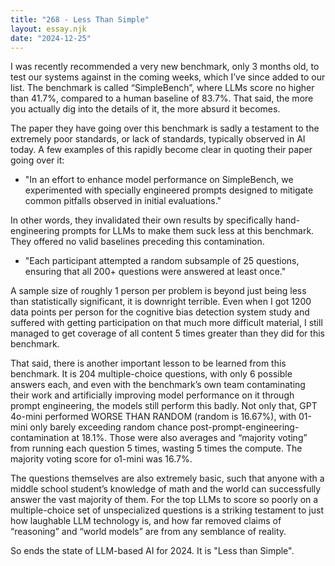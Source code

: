 ```yaml
---
title: "268 - Less Than Simple"
layout: essay.njk
date: "2024-12-25"
---
```


I was recently recommended a very new benchmark, only 3 months old, to test our systems against in the coming weeks, which I’ve since added to our list. The benchmark is called “SimpleBench”, where LLMs score no higher than 41.7\%, compared to a human baseline of 83.7\%. That said, the more you actually dig into the details of it, the more absurd it becomes.

The paper they have going over this benchmark is sadly a testament to the extremely poor standards, or lack of standards, typically observed in AI today. A few examples of this rapidly become clear in quoting their paper going over it:

- "In an effort to enhance model performance on SimpleBench, we experimented with specially engineered prompts designed to mitigate common pitfalls observed in initial evaluations."
 
In other words, they invalidated their own results by specifically hand-engineering prompts for LLMs to make them suck less at this benchmark. They offered no valid baselines preceding this contamination.

- "Each participant attempted a random subsample of 25 questions, ensuring that all 200+ questions were answered at least once."

A sample size of roughly 1 person per problem is beyond just being less than statistically significant, it is downright terrible. Even when I got 1200 data points per person for the cognitive bias detection system study and suffered with getting participation on that much more difficult material, I still managed to get coverage of all content 5 times greater than they did for this benchmark.

That said, there is another important lesson to be learned from this benchmark. It is 204 multiple-choice questions, with only 6 possible answers each, and even with the benchmark’s own team contaminating their work and artificially improving model performance on it through prompt engineering, the models still perform this badly. Not only that, GPT 4o-mini performed WORSE THAN RANDOM (random is 16.67%), with 01-mini only barely exceeding random chance post-prompt-engineering-contamination at 18.1%. Those were also averages and “majority voting” from running each question 5 times, wasting 5 times the compute. The majority voting score for o1-mini was 16.7%.

The questions themselves are also extremely basic, such that anyone with a middle school student’s knowledge of math and the world can successfully answer the vast majority of them. For the top LLMs to score so poorly on a multiple-choice set of unspecialized questions is a striking testament to just how laughable LLM technology is, and how far removed claims of “reasoning” and “world models” are from any semblance of reality. 

So ends the state of LLM-based AI for 2024. It is "Less than Simple".